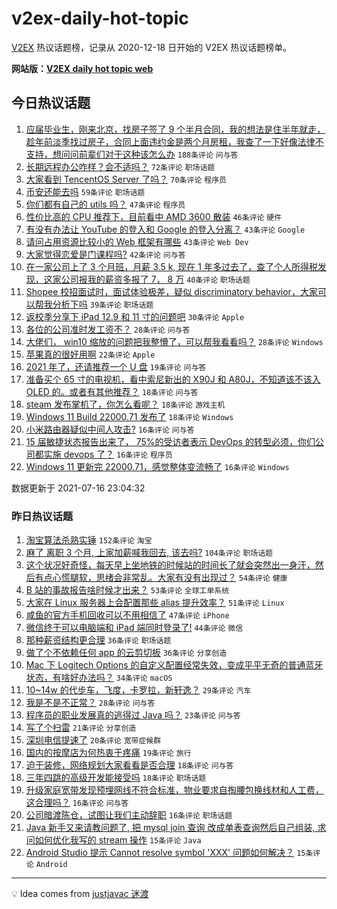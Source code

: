 # v2ex-daily-hot-topic

[V2EX](https://www.v2ex.com/) 热议话题榜，记录从 2020-12-18 日开始的 V2EX 热议话题榜单。

**网站版：[V2EX daily hot topic web](https://boojack.github.io/v2ex-daily-hot-topic-web/)**

## 今日热议话题

<!-- TODAY BEGIN -->

1. [应届毕业生，刚来北京，找房子签了 9 个半月合同，我的想法是住半年就走，趁年前淡季找过房子，合同上面违约金是两个月房租，我查了一下好像法律不支持，想问问前辈们对于这种该怎么办](https://www.v2ex.com/t/789838) `188条评论` `问与答`
1. [长期远程办公咋样？会不适吗？](https://www.v2ex.com/t/789852) `72条评论` `职场话题`
1. [大家看到 TencentOS Server 了吗？](https://www.v2ex.com/t/789822) `70条评论` `程序员`
1. [币安还能去吗](https://www.v2ex.com/t/789851) `59条评论` `职场话题`
1. [你们都有自己的 utils 吗？](https://www.v2ex.com/t/789875) `47条评论` `程序员`
1. [性价比高的 CPU 推荐下，目前看中 AMD 3600 散装](https://www.v2ex.com/t/789825) `46条评论` `硬件`
1. [有没有办法让 YouTube 的登入和 Google 的登入分离？](https://www.v2ex.com/t/789857) `43条评论` `Google`
1. [请问占用资源比较小的 Web 框架有哪些](https://www.v2ex.com/t/789883) `43条评论` `Web Dev`
1. [大家觉得恋爱是门课程吗?](https://www.v2ex.com/t/789821) `42条评论` `问与答`
1. [在一家公司上了 3 个月班，月薪 3.5 k, 现在 1 年多过去了，查了个人所得税发现，这家公司报我的薪资多报了 7， 8 万](https://www.v2ex.com/t/789859) `40条评论` `职场话题`
1. [Shopee 校招面试时，面试体验极差，疑似 discriminatory behavior，大家可以帮我分析下吗](https://www.v2ex.com/t/789996) `39条评论` `职场话题`
1. [返校季分享下 iPad 12.9 和 11 寸的问题吧](https://www.v2ex.com/t/789986) `30条评论` `Apple`
1. [各位的公司准时发工资不？](https://www.v2ex.com/t/789932) `28条评论` `问与答`
1. [大佬们， win10 缩放的问题把我整懵了，可以帮我看看吗？](https://www.v2ex.com/t/789891) `28条评论` `Windows`
1. [苹果真的很好用啊](https://www.v2ex.com/t/789958) `22条评论` `Apple`
1. [2021 年了，还请推荐一个 U 盘](https://www.v2ex.com/t/789920) `19条评论` `问与答`
1. [准备买个 65 寸的电视机，看中索尼新出的 X90J 和 A80J，不知道该不该入 OLED 的。或者有其他推荐？](https://www.v2ex.com/t/789910) `18条评论` `问与答`
1. [steam 发布掌机了，你怎么看呢？](https://www.v2ex.com/t/789880) `18条评论` `游戏主机`
1. [Windows 11 Build 22000.71 发布了](https://www.v2ex.com/t/789831) `18条评论` `Windows`
1. [小米路由器疑似中间人攻击?](https://www.v2ex.com/t/789989) `16条评论` `问与答`
1. [15 届敏捷状态报告出来了， 75%的受访者表示 DevOps 的转型必须，你们公司都实施 devops 了？](https://www.v2ex.com/t/789832) `16条评论` `程序员`
1. [Windows 11 更新完 22000.71，感觉整体变流畅了](https://www.v2ex.com/t/789826) `16条评论` `Windows`

数据更新于 2021-07-16 23:04:32

<!-- TODAY END -->

### 昨日热议话题

<!-- YESTERDAY BEGIN -->

1. [淘宝算法杀熟实锤](https://www.v2ex.com/t/789616) `152条评论` `淘宝`
1. [麻了 离职 3 个月, 上家加薪喊我回去, 该去吗?](https://www.v2ex.com/t/789680) `104条评论` `职场话题`
1. [这个状况好奇怪，每天早上坐地铁的时候站的时间长了就会突然出一身汗，然后有点心慌腿软，思绪会非常乱。大家有没有出现过？](https://www.v2ex.com/t/789608) `54条评论` `健康`
1. [B 站的事故报告啥时候才出来？](https://www.v2ex.com/t/789662) `53条评论` `全球工单系统`
1. [大家在 Linux 服务器上会配置那些 alias 提升效率？](https://www.v2ex.com/t/789686) `51条评论` `Linux`
1. [咸鱼的官方手机回收可以不用相信了](https://www.v2ex.com/t/789657) `47条评论` `iPhone`
1. [微信终于可以电脑端和 iPad 端同时登录了!](https://www.v2ex.com/t/789677) `44条评论` `微信`
1. [那种薪资结构更合理](https://www.v2ex.com/t/789676) `36条评论` `职场话题`
1. [做了个不依赖任何 app 的云剪切板](https://www.v2ex.com/t/789720) `36条评论` `分享创造`
1. [Mac 下 Logitech Options 的自定义配置经常失效，变成平平无奇的普通蓝牙状态，有啥好办法吗？](https://www.v2ex.com/t/789658) `34条评论` `macOS`
1. [10~14w 的代步车，飞度，卡罗拉，新轩逸？](https://www.v2ex.com/t/789746) `29条评论` `汽车`
1. [我是不是不正常？](https://www.v2ex.com/t/789712) `28条评论` `问与答`
1. [程序员的职业发展真的逃得过 Java 吗？](https://www.v2ex.com/t/789800) `23条评论` `问与答`
1. [写了个扫雷](https://www.v2ex.com/t/789767) `21条评论` `分享创造`
1. [深圳电信提速了](https://www.v2ex.com/t/789740) `20条评论` `宽带症候群`
1. [国内的按摩店为何热衷于疼痛](https://www.v2ex.com/t/789742) `19条评论` `旅行`
1. [迫于装修，网络规划大家看看是否合理](https://www.v2ex.com/t/789748) `18条评论` `问与答`
1. [三年四跳的高级开发能接受吗](https://www.v2ex.com/t/789673) `18条评论` `职场话题`
1. [升级家庭宽带发现预埋网线不符合标准，物业要求自掏腰包换线材和人工费，这合理吗？](https://www.v2ex.com/t/789709) `16条评论` `问与答`
1. [公司暗渡陈仓，试图让我们主动辞职](https://www.v2ex.com/t/789681) `16条评论` `职场话题`
1. [Java 新手又来请教问题了, 把 mysql join 查询 改成单表查询然后自己组装, 求问如何优化我写的 stream 操作](https://www.v2ex.com/t/789702) `15条评论` `Java`
1. [Android Studio 提示 Cannot resolve symbol 'XXX' 问题如何解决？](https://www.v2ex.com/t/789610) `15条评论` `Android`

<!-- YESTERDAY END -->

---

💡 Idea comes from [justjavac 迷渡](https://github.com/justjavac/)
